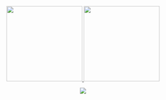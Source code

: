 <p align="center">
  <a href="https://github.com/ss1119">
    <img height="200px" src="https://github-readme-stats.vercel.app/api?username=ss1119&count_private=true&show_icons=true&theme=tokyonight" />
  </a>
  <a href="https://github.com/ss1119">
    <img height="200px" src="https://github-readme-stats.vercel.app/api/top-langs/?username=ss1119&count_private=true&theme=tokyonight&langs_count=8&layout=compact"/>
  </a>
</p>
  
<p align="center"> 
  <a href="https://github.com/ss1119">
    <img src="https://github-profile-trophy.vercel.app/?username=ss1119&theme=algolia"/>
  </a>
</p>
